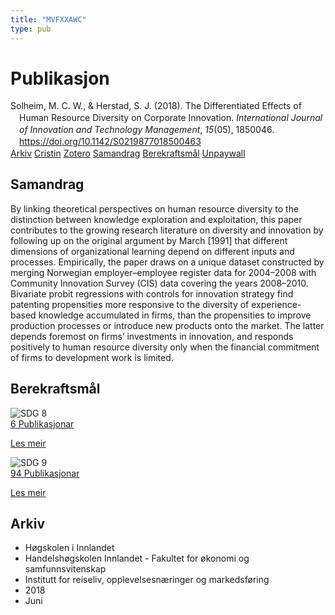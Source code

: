 ```yaml
---
title: "MVFXXAWC"
type: pub
---
```

<h1>Publikasjon</h1>
<article id="csl-bib-container-MVFXXAWC" class="csl-bib-container">
  <div class="csl-bib-body" style="line-height: 1.35; padding-left: 1em; text-indent:-1em;">
  <div class="csl-entry">Solheim, M. C. W., &amp; Herstad, S. J. (2018). The Differentiated Effects of Human Resource Diversity on Corporate Innovation. <i>International Journal of Innovation and Technology Management</i>, <i>15</i>(05), 1850046. <a href="https://doi.org/10.1142/S0219877018500463">https://doi.org/10.1142/S0219877018500463</a></div>
</div>
  <div class="csl-bib-buttons">
    <a href="#taxonomy-article-MVFXXAWC" class="csl-bib-button">Arkiv</a>
    <a href="https://app.cristin.no/results/show.jsf?id=1593603" alt="Cristin URL" class="csl-bib-button">Cristin</a>
    <a href="http://zotero.org/groups/5402882/items/MVFXXAWC" alt="Zotero URL" class="csl-bib-button">Zotero</a>
    <a href="#abstract-article-MVFXXAWC" class="csl-bib-button">Samandrag</a>
    <a href="#sdg-article-MVFXXAWC" class="csl-bib-button">Berekraftsmål</a>
    <a href="https://doi.org/10.1142/s0219877018500463" class="csl-bib-button">Unpaywall</a>
  </div>
  <div id="csl-bib-meta-container-MVFXXAWC"></div>
</article>
<div id="csl-bib-meta-MVFXXAWC" class="csl-bib-meta">
  <article id="abstract-article-MVFXXAWC" class="abstract-article">
    <h1>Samandrag</h1>
    By linking theoretical perspectives on human resource diversity to the distinction between knowledge exploration and exploitation, this paper contributes to the growing research literature on diversity and innovation by following up on the original argument by March [1991] that different dimensions of organizational learning depend on different inputs and processes. Empirically, the paper draws on a unique dataset constructed by merging Norwegian employer–employee register data for 2004–2008 with Community Innovation Survey (CIS) data covering the years 2008–2010. Bivariate probit regressions with controls for innovation strategy find patenting propensities more responsive to the diversity of experience-based knowledge accumulated in firms, than the propensities to improve production processes or introduce new products onto the market. The latter depends foremost on firms’ investments in innovation, and responds positively to human resource diversity only when the financial commitment of firms to development work is limited.
  </article>
  <article id="sdg-article-MVFXXAWC" class="sdg-article">
    <h1>Berekraftsmål</h1>
    <div class="sdg-container"><div id="sdg8" class="sdg"> <img src="{{< params subfolder >}}images/sdg/sdg08_no.png" class="image" alt="SDG 8"> <div class="sdg-overlay"> <a href="{{< params subfolder >}}no/archive/?sdg=8#archive" class="sdg-publication-count"><span>6</span> Publikasjonar</a> <p><a href="NA" class="sdg-read-more">Les meir</a></p> </div> </div> <div id="sdg9" class="sdg"> <img src="{{< params subfolder >}}images/sdg/sdg09_no.png" class="image" alt="SDG 9"> <div class="sdg-overlay"> <a href="{{< params subfolder >}}no/archive/?sdg=9#archive" class="sdg-publication-count"><span>94</span> Publikasjonar</a> <p><a href="NA" class="sdg-read-more">Les meir</a></p> </div> </div></div>
  </article>
  <article id="taxonomy-article-MVFXXAWC" class="taxonomy-article">
    <h1>Arkiv</h1>
    <ul>
      <li>Høgskolen i Innlandet</li>
      <li>Handelshøgskolen Innlandet - Fakultet for økonomi og samfunnsvitenskap</li>
      <li>Institutt for reiseliv, opplevelsesnæringer og markedsføring</li>
      <li>2018</li>
      <li>Juni</li>
    </ul>
  </article>
</div>
